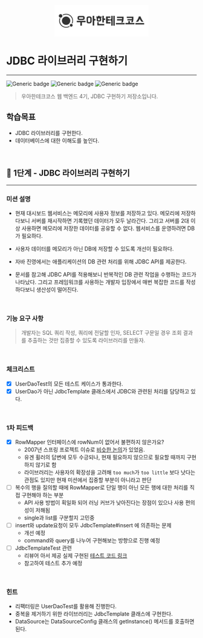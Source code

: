 <p align="center">
    <img src="./woowacourse.png" alt="우아한테크코스" width="250px">
</p>

# JDBC 라이브러리 구현하기

---

![Generic badge](https://img.shields.io/badge/Level4-JDBC-green.svg)
![Generic badge](https://img.shields.io/badge/test-0_passed-blue.svg)
![Generic badge](https://img.shields.io/badge/version-1.0.0-brightgreen.svg)

> 우아한테크코스 웹 백엔드 4기, JDBC 구현하기 저장소입니다.

## 학습목표

- JDBC 라이브러리를 구현한다.
- 데이터베이스에 대한 이해도를 높인다.

<br>

## 🚀 1단계 - JDBC 라이브러리 구현하기

---

### 미션 설명

- 현재 대시보드 웹서비스는 메모리에 사용자 정보를 저장하고 있다.
  메모리에 저장하다보니 서버를 재시작하면 기록했던 데이터가 모두 날라간다.
  그리고 서버를 2대 이상 사용하면 메모리에 저장한 데이터를 공유할 수 없다.
  웹서비스를 운영하려면 DB가 필요하다.

- 사용자 데이터를 메모리가 아닌 DB에 저장할 수 있도록 개선이 필요하다.

- 자바 진영에서는 애플리케이션의 DB 관련 처리를 위해 JDBC API를 제공한다.

- 문서를 참고해 JDBC API를 적용해보니 반복적인 DB 관련 작업을 수행하는 코드가 나타났다.
  그리고 프레임워크를 사용하는 개발자 입장에서 매번 복잡한 코드를 작성하다보니 생산성이 떨어진다.

<br>

### 기능 요구 사항

> 개발자는 SQL 쿼리 작성, 쿼리에 전달할 인자, SELECT 구문일 경우 조회 결과를 추출하는 것만 집중할 수 있도록 라이브러리를 만들자.

<br>

### 체크리스트

- [x] UserDaoTest의 모든 테스트 케이스가 통과한다.
- [x] UserDao가 아닌 JdbcTemplate 클래스에서 JDBC와 관련된 처리를 담당하고 있다.

<br>

### 1차 피드백

- [x] RowMapper 인터페이스에 rowNum이 없어서 불편하지 않은가요?
    - 2007년 스프링 프로젝트
      이슈로 [비슷한 논의](https://github.com/spring-projects/spring-framework/issues/7796#issuecomment-453314824)가 있었음.
    - 유겐 휠러의 답변에 모두 수긍되나, 현재 필요하지 않으므로 필요할 때까지 구현하지 않기로 함
    - 라이브러리는 사용자의 확장성을 고려해 `too much`가 `too little` 보다 낫다는 관점도 있지만 현재 미션에서 집중할 부분이 아니라고 판단
- [ ] 복수의 행을 질의할 때에 RowMapper로 단일 행이 아닌 모든 행에 대한 처리를 직접 구현해야 하는 부분
    - API 사용 방법이 획일화 되어 러닝 커브가 낮아진다는 장점이 있으나 사용 편의성이 저해됨
    - single과 list를 구분할지 고민중
- [ ] insert와 update요청이 모두 JdbcTemplate#insert 에 의존하는 문제
    - 개선 예정
    - command와 query를 나누어 구현해보는 방향으로 진행 예정
- [ ] JdbcTemplateTest 관련
    - 리뷰어 아서 제공 실제
      구현된 [테스트 코드 링크](https://github.com/spring-projects/spring-framework/blob/main/spring-jdbc/src/test/java/org/springframework/jdbc/core/JdbcTemplateTests.java)
    - 참고하여 테스트 추가 예정

<br>

### 힌트

- 리팩터링은 UserDaoTest를 활용해 진행한다.
- 중복을 제거하기 위한 라이브러리는 JdbcTemplate 클래스에 구현한다.
- DataSource는 DataSourceConfig 클래스의 getInstance() 메서드를 호출하면 된다.

<br><br>
